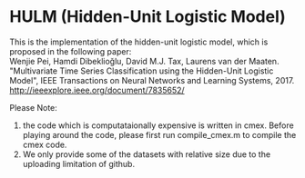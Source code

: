 # HULM (Hidden-Unit Logistic Model)
This is the implementation of the hidden-unit logistic model, which is proposed in the following paper:  
Wenjie Pei, Hamdi Dibeklioğlu, David M.J. Tax, Laurens van der Maaten. "Multivariate Time Series Classification using the Hidden-Unit Logistic Model", IEEE Transactions on Neural Networks and Learning Systems, 2017. http://ieeexplore.ieee.org/document/7835652/

Please Note:
1. the code which is computataionally expensive is written in cmex. Before playing around the code, please first run compile_cmex.m to compile the cmex code. 
2. We only provide some of the datasets with relative size due to the uploading limitation of github.
